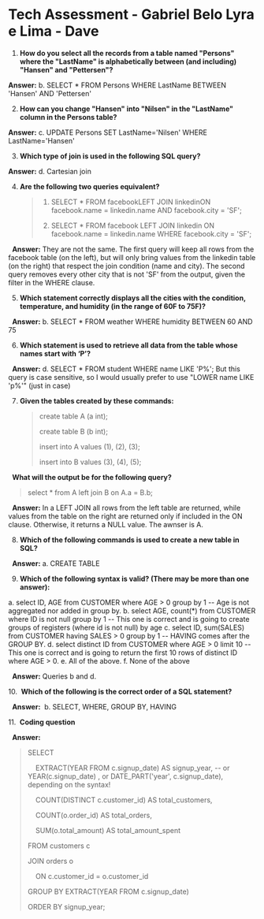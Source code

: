 

# Tech Assessment - Gabriel Belo Lyra e Lima - Dave



1. **How do you select all the records from a table named "Persons" where the "LastName" is alphabetically between (and including) "Hansen" and "Pettersen"?**

**Answer:** b. SELECT * FROM Persons WHERE LastName BETWEEN 'Hansen' AND 'Pettersen'



2. **How can you change "Hansen" into "Nilsen" in the "LastName" column in the Persons table?**

**Answer:** c. UPDATE Persons SET LastName='Nilsen' WHERE LastName='Hansen'



3. **Which type of join is used in the following SQL query?**

**Answer:** d. Cartesian join



4. **Are the following two queries equivalent?**
   
   > 1.  SELECT * FROM facebookLEFT JOIN linkedinON facebook.name = linkedin.name AND facebook.city = 'SF';
   > 
   > 2.  SELECT * FROM facebook LEFT JOIN linkedin ON facebook.name = linkedin.name WHERE facebook.city = 'SF';

  **Answer:** They are not the same. The first query will keep all rows from the facebook table (on the left), but will only bring values from the linkedin table (on the right) that respect the join condition (name and city). The second query removes every other city that is not 'SF' from the output, given the filter in the WHERE clause.



5. **Which statement correctly displays all the cities with the condition, temperature, and humidity (in the range of 60F to 75F)?**

  **Answer:** b. SELECT * FROM weather WHERE humidity BETWEEN 60 AND 75



6. **Which statement is used to retrieve all data from the table whose names start with ‘P’?**

  **Answer:** d. SELECT * FROM student WHERE name LIKE 'P%';  But this query is case sensitive, so I would usually prefer to use "LOWER name LIKE 'p%'" (just in case)



7. **Given the tables created by these commands:**
   
   > create table A (a int);
   > 
   > create table B (b int);
   > 
   > insert into A values (1), (2), (3);
   > 
   > insert into B values (3), (4), (5);

  **What will the output be for the following query?**

> select * from A left join B on A.a = B.b;

  **Answer:** In a LEFT JOIN all rows from the left table are returned, while values from the table on the right are returned only if included in the ON clause. Otherwise, it returns a NULL value. The awnser is A.



8. **Which of the following commands is used to create a new table in SQL?**

  **Answer:** a. CREATE TABLE



9. **Which of the following syntax is valid? (There may be more than one answer):**

a. select ID, AGE from CUSTOMER where AGE > 0 group by 1              -- Age is not aggregated nor added in group by. 
b. select AGE, count(*) from CUSTOMER where ID is not null group by 1 -- This one is correct and is going to create groups of registers (where id is not null) by age
c. select ID, sum(SALES) from CUSTOMER having SALES > 0 group by 1    -- HAVING comes after the GROUP BY.
d. select distinct ID from CUSTOMER where AGE > 0 limit 10            -- This one is correct and is going to return the first 10 rows of distinct ID where AGE > 0.
e. All of the above. 
f. None of the above

  **Answer:** Queries b and d.

10.  **Which of the following is the correct order of a SQL statement?**

  **Answer:**  b. SELECT, WHERE, GROUP BY, HAVING

11.  **Coding question**

  **Answer:**

> SELECT 
> 
>     EXTRACT(YEAR FROM c.signup_date) AS signup_year, -- or YEAR(c.signup_date) , or DATE_PART('year', c.signup_date), depending on the syntax!
> 
>     COUNT(DISTINCT c.customer_id) AS total_customers,
> 
>     COUNT(o.order_id) AS total_orders,
> 
>     SUM(o.total_amount) AS total_amount_spent
> 
> FROM customers c
> 
> JOIN orders o
> 
>     ON c.customer_id = o.customer_id
> 
> GROUP BY EXTRACT(YEAR FROM c.signup_date)
> 
> ORDER BY signup_year;


